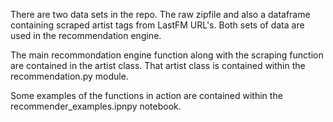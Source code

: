  
There are two data sets in the repo. The raw zipfile and also a dataframe containing scraped artist tags from LastFM URL's. Both sets of data are
used in the recommendation engine.

The main recommondation engine function along with the scraping function are contained in the artist class. That artist class is contained within the recommendation.py module.

Some examples of the functions in action are contained within the recommender_examples.ipnpy notebook.
